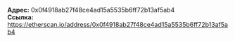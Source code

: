 ﻿**Адрес:** 0x0f4918ab27f48ce4ad15a5535b6ff72b13af5ab4   
**Ссылка:** https://etherscan.io/address/0x0f4918ab27f48ce4ad15a5535b6ff72b13af5ab4
